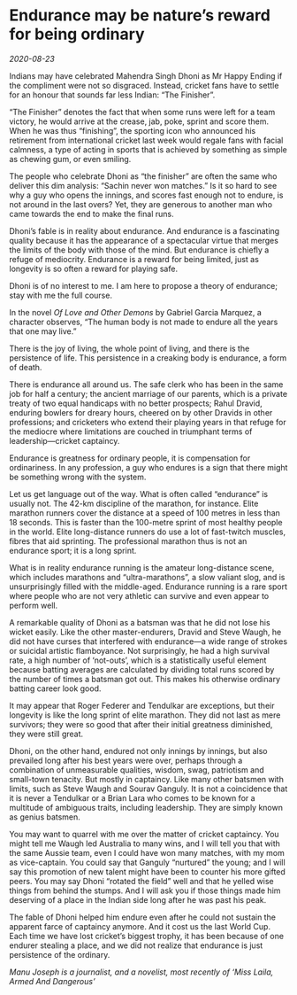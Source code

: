 # Endurance may be nature’s reward for being ordinary

*2020-08-23*

Indians may have celebrated Mahendra Singh Dhoni as Mr Happy Ending if
the compliment were not so disgraced. Instead, cricket fans have to
settle for an honour that sounds far less Indian: “The Finisher”.

“The Finisher” denotes the fact that when some runs were left for a team
victory, he would arrive at the crease, jab, poke, sprint and score
them. When he was thus “finishing”, the sporting icon who announced his
retirement from international cricket last week would regale fans with
facial calmness, a type of acting in sports that is achieved by
something as simple as chewing gum, or even smiling.

The people who celebrate Dhoni as “the finisher” are often the same who
deliver this dim analysis: “Sachin never won matches.” Is it so hard to
see why a guy who opens the innings, and scores fast enough not to
endure, is not around in the last overs? Yet, they are generous to
another man who came towards the end to make the final runs.

Dhoni’s fable is in reality about endurance. And endurance is a
fascinating quality because it has the appearance of a spectacular
virtue that merges the limits of the body with those of the mind. But
endurance is chiefly a refuge of mediocrity. Endurance is a reward for
being limited, just as longevity is so often a reward for playing safe.

Dhoni is of no interest to me. I am here to propose a theory of
endurance; stay with me the full course.

In the novel *Of Love and Other Demons* by Gabriel Garcia Marquez, a
character observes, “The human body is not made to endure all the years
that one may live.”

There is the joy of living, the whole point of living, and there is the
persistence of life. This persistence in a creaking body is endurance, a
form of death.

There is endurance all around us. The safe clerk who has been in the
same job for half a century; the ancient marriage of our parents, which
is a private treaty of two equal handicaps with no better prospects;
Rahul Dravid, enduring bowlers for dreary hours, cheered on by other
Dravids in other professions; and cricketers who extend their playing
years in that refuge for the mediocre where limitations are couched in
triumphant terms of leadership—cricket captaincy.

Endurance is greatness for ordinary people, it is compensation for
ordinariness. In any profession, a guy who endures is a sign that there
might be something wrong with the system.

Let us get language out of the way. What is often called “endurance” is
usually not. The 42-km discipline of the marathon, for instance. Elite
marathon runners cover the distance at a speed of 100 metres in less
than 18 seconds. This is faster than the 100-metre sprint of most
healthy people in the world. Elite long-distance runners do use a lot of
fast-twitch muscles, fibres that aid sprinting. The professional
marathon thus is not an endurance sport; it is a long sprint.

What is in reality endurance running is the amateur long-distance scene,
which includes marathons and “ultra-marathons”, a slow valiant slog, and
is unsurprisingly filled with the middle-aged. Endurance running is a
rare sport where people who are not very athletic can survive and even
appear to perform well.

A remarkable quality of Dhoni as a batsman was that he did not lose his
wicket easily. Like the other master-endurers, Dravid and Steve Waugh,
he did not have curses that interfered with endurance—a wide range of
strokes or suicidal artistic flamboyance. Not surprisingly, he had a
high survival rate, a high number of ‘not-outs’, which is a
statistically useful element because batting averages are calculated by
dividing total runs scored by the number of times a batsman got out.
This makes his otherwise ordinary batting career look good.

It may appear that Roger Federer and Tendulkar are exceptions, but their
longevity is like the long sprint of elite marathon. They did not last
as mere survivors; they were so good that after their initial greatness
diminished, they were still great.

Dhoni, on the other hand, endured not only innings by innings, but also
prevailed long after his best years were over, perhaps through a
combination of unmeasurable qualities, wisdom, swag, patriotism and
small-town tenacity. But mostly in captaincy. Like many other batsmen
with limits, such as Steve Waugh and Sourav Ganguly. It is not a
coincidence that it is never a Tendulkar or a Brian Lara who comes to be
known for a multitude of ambiguous traits, including leadership. They
are simply known as genius batsmen.

You may want to quarrel with me over the matter of cricket captaincy.
You might tell me Waugh led Australia to many wins, and I will tell you
that with the same Aussie team, even I could have won many matches, with
my mom as vice-captain. You could say that Ganguly “nurtured” the young;
and I will say this promotion of new talent might have been to counter
his more gifted peers. You may say Dhoni “rotated the field” well and
that he yelled wise things from behind the stumps. And I will ask you if
those things made him deserving of a place in the Indian side long after
he was past his peak.

The fable of Dhoni helped him endure even after he could not sustain the
apparent farce of captaincy anymore. And it cost us the last World Cup.
Each time we have lost cricket’s biggest trophy, it has been because of
one endurer stealing a place, and we did not realize that endurance is
just persistence of the ordinary.

*Manu Joseph is a journalist, and a novelist, most recently of ‘Miss
Laila, Armed And Dangerous’*

